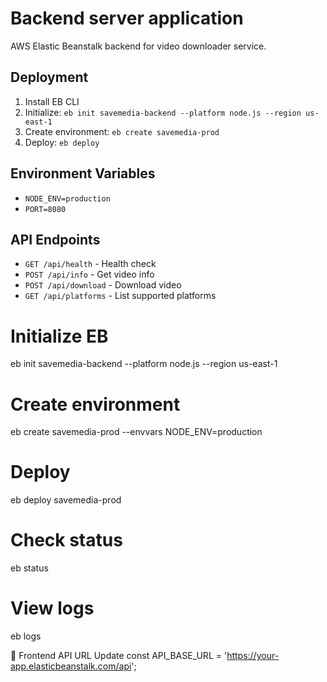 #  Backend server application 

AWS Elastic Beanstalk backend for video downloader service.

## Deployment

1. Install EB CLI
2. Initialize: `eb init savemedia-backend --platform node.js --region us-east-1`
3. Create environment: `eb create savemedia-prod`
4. Deploy: `eb deploy`

## Environment Variables

- `NODE_ENV=production`
- `PORT=8080`

## API Endpoints

- `GET /api/health` - Health check
- `POST /api/info` - Get video info
- `POST /api/download` - Download video
- `GET /api/platforms` - List supported platforms



# Initialize EB
eb init savemedia-backend --platform node.js --region us-east-1

# Create environment
eb create savemedia-prod --envvars NODE_ENV=production

# Deploy
eb deploy savemedia-prod

# Check status
eb status

# View logs
eb logs


🔗 Frontend API URL Update
const API_BASE_URL = 'https://your-app.elasticbeanstalk.com/api';
